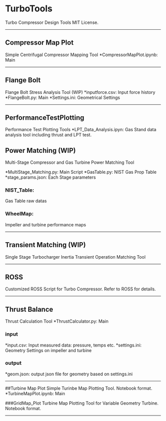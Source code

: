 # TurboTools
Turbo Compressor Design Tools
MIT License.
***

## Compressor Map Plot
Simple Centrifugal Compressor Mapping Tool
*CompressorMapPlot.ipynb:
  Main
***

## Flange Bolt
Flange Bolt Stress Analysis Tool (WIP)
*inputforce.csv: 
  Input force history
*FlangeBolt.py:
  Main
*Settings.ini:
  Geometrical Settings
***

## PerformanceTestPlotting
Performance Test Plotting Tools
*LPT_Data_Analysis.ipyn:
 Gas Stand data analysis tool including thrust and LPT test.


## Power Matching (WIP)
Multi-Stage Compressor and Gas Turbine Power Matching Tool

*MultiStage_Matching.py:
  Main Script
*GasTable.py:
  NIST Gas Prop Table
*stage_params.json:
  Each Stage parameters
### NIST_Table:
 Gas Table raw datas
### WheelMap:
 Impeller and turbine performance maps
***

## Transient Matching (WIP)
Single Stage Turbocharger Inertia Transient Operation Matching Tool
***

## ROSS
Customized ROSS Script for Turbo Compressor. Refer to ROSS for details.
***

## Thrust Balance
Thrust Calculation Tool
*ThrustCalculator.py:
  Main
### input
*input.csv:
  Input measured data: pressure, temps etc.
*settings.ini:
  Geometry Settings on impeller and turbine
### output
*geom.json:
  output json file for geometry based on settings.ini

***

##Turbine Map Plot
Simple Turinbe Map Plotting Tool. Notebook format.
*TurbineMapPlot.ipynb:
  Main

###GridMap_Plot
Turbine Map Plotting Tool for Variable Geometry Turbine. Notebook format.

***
